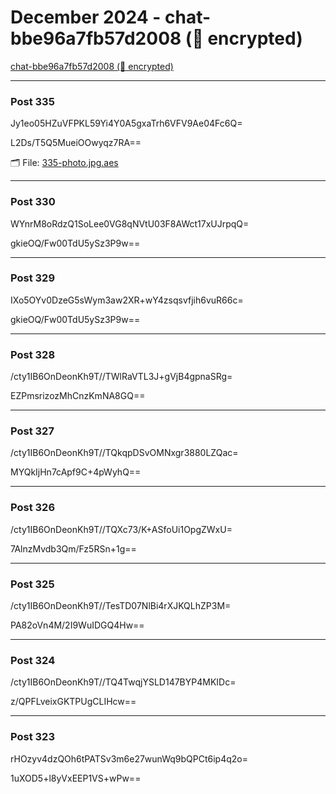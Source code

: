 # December 2024 - chat-bbe96a7fb57d2008 (🔐 encrypted)

[chat-bbe96a7fb57d2008 (🔐 encrypted)](../../)



---



### Post 335

Jy1eo05HZuVFPKL59Yi4Y0A5gxaTrh6VFV9Ae04Fc6Q=





L2Ds/T5Q5MueiOOwyqz7RA==




🗂 File: [335-photo.jpg.aes](335-photo.jpg.aes) 






---



### Post 330

WYnrM8oRdzQ1SoLee0VG8qNVtU03F8AWct17xUJrpqQ=





gkieOQ/Fw00TdU5ySz3P9w==









---



### Post 329

IXo5OYv0DzeG5sWym3aw2XR+wY4zsqsvfjih6vuR66c=





gkieOQ/Fw00TdU5ySz3P9w==









---



### Post 328

/cty1IB6OnDeonKh9T//TWlRaVTL3J+gVjB4gpnaSRg=





EZPmsrizozMhCnzKmNA8GQ==









---



### Post 327

/cty1IB6OnDeonKh9T//TQkqpDSvOMNxgr3880LZQac=





MYQkIjHn7cApf9C+4pWyhQ==









---



### Post 326

/cty1IB6OnDeonKh9T//TQXc73/K+ASfoUi1OpgZWxU=





7AlnzMvdb3Qm/Fz5RSn+1g==









---



### Post 325

/cty1IB6OnDeonKh9T//TesTD07NlBi4rXJKQLhZP3M=





PA82oVn4M/2I9WuIDGQ4Hw==









---



### Post 324

/cty1IB6OnDeonKh9T//TQ4TwqjYSLD147BYP4MKIDc=





z/QPFLveixGKTPUgCLIHcw==









---



### Post 323

rHOzyv4dzQOh6tPATSv3m6e27wunWq9bQPCt6ip4q2o=





1uXOD5+l8yVxEEP1VS+wPw==







